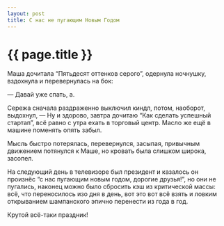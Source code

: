 ```yaml
---
layout: post
title: С нас не пугающим Новым Годом
---
```

# {{ page.title }}

Маша дочитала “Пятьдесят оттенков серого”, одернула ночнушку, вздохнула и перевернулась на бок: 

— Давай уже спать, а.

Сережа сначала раздраженно выключил киндл, потом, наоборот, выдохнул, — Ну и здорово, завтра дочитаю “Как сделать успешный стартап”, всё равно с утра ехать в торговый центр. Масло же ещё в машине поменять опять забыл. 

Мысль быстро потерялась, перевернулся, засыпая, привычным движением потянулся к Маше, но кровать была слишком широка, засопел.

На следующий день в телевизоре был президент и казалось он произнёс “с нас пугающим новым годом, дорогие друзья!”, но они не пугались, наконец можно было сбросить кэш из критической массы:  всё, что переносилось изо дня в день, вот это вот всё взять и ловким открыванием шампанского эпично перенести из года в год.

Крутой всё-таки праздник!
